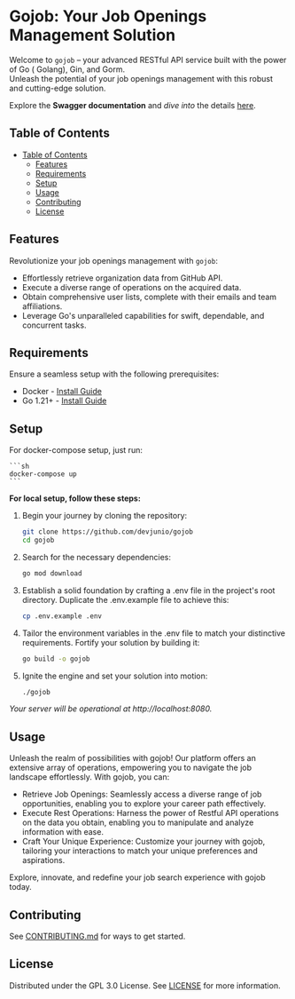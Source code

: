 # Gojob: Your Job Openings Management Solution

Welcome to `gojob` – your advanced RESTful API service built with the power of Go (
Golang), Gin, and Gorm.  
Unleash the potential of your job openings management with this robust and cutting-edge
solution.

Explore the **Swagger documentation** and _dive into_ the
details [here](http://swagger.junio.dev:8080/swagger/index.html).

## Table of Contents

- [Table of Contents](#table-of-contents)
	- [Features](#features)
	- [Requirements](#requirements)
	- [Setup](#setup)
	- [Usage](#usage)
	- [Contributing](#contributing)
	- [License](#license)

## Features

Revolutionize your job openings management with `gojob`:

- Effortlessly retrieve organization data from GitHub API.
- Execute a diverse range of operations on the acquired data.
- Obtain comprehensive user lists, complete with their emails and team affiliations.
- Leverage Go's unparalleled capabilities for swift, dependable, and concurrent tasks.

## Requirements

Ensure a seamless setup with the following prerequisites:

- Docker - [Install Guide](https://docs.docker.com/get-docker/)
- Go 1.21+ - [Install Guide](https://golang.org/doc/install)

## Setup

For docker-compose setup, just run:
	
	```sh
	docker-compose up
	```

**For local setup, follow these steps:**

1. Begin your journey by cloning the repository:

	```sh
	git clone https://github.com/devjunio/gojob
	cd gojob
	```

2. Search for the necessary dependencies:

	```sh
	go mod download
	```

3. Establish a solid foundation by crafting a .env file in the project's root directory.
   Duplicate the .env.example file to achieve this:
	
	```sh
	cp .env.example .env
	```

4. Tailor the environment variables in the .env file to match your distinctive
   requirements.
   Fortify your solution by building it:
	
	```sh
	go build -o gojob
	```

5. Ignite the engine and set your solution into motion:

	```sh
	./gojob
	```

_Your server will be operational at http://localhost:8080._

## Usage

Unleash the realm of possibilities with gojob! Our platform offers an extensive array of
operations, empowering you to navigate the job landscape effortlessly. With gojob, you
can:

- Retrieve Job Openings: Seamlessly access a diverse range of job opportunities, enabling
  you to explore your career path effectively.
- Execute Rest Operations: Harness the power of Restful API operations on the data you
  obtain, enabling you to manipulate and analyze information with ease.
- Craft Your Unique Experience: Customize your journey with gojob, tailoring your
  interactions to match your unique preferences and aspirations.

Explore, innovate, and redefine your job search experience with gojob today.

## Contributing

See [CONTRIBUTING.md](CONTRIBUTING.md) for ways to get started.

## License

Distributed under the GPL 3.0 License. See [LICENSE](LICENSE) for more information.
